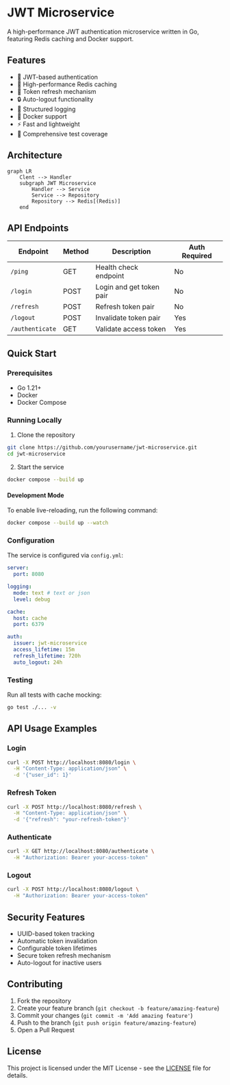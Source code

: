 # JWT Microservice

A high-performance JWT authentication microservice written in Go, featuring Redis caching and Docker support.

## Features

- 🔐 JWT-based authentication
- 🚀 High-performance Redis caching
- 🔄 Token refresh mechanism
- 🔒 Auto-logout functionality
- 📝 Structured logging
- 🐳 Docker support
- ⚡ Fast and lightweight
- 🧪 Comprehensive test coverage

## Architecture

```mermaid
graph LR
    Clent --> Handler
    subgraph JWT Microservice
        Handler --> Service
        Service --> Repository
        Repository --> Redis[(Redis)]
    end
```

## API Endpoints

| Endpoint        | Method | Description              | Auth Required |
| --------------- | ------ | ------------------------ | ------------- |
| `/ping`         | GET    | Health check endpoint    | No            |
| `/login`        | POST   | Login and get token pair | No            |
| `/refresh`      | POST   | Refresh token pair       | No            |
| `/logout`       | POST   | Invalidate token pair    | Yes           |
| `/authenticate` | GET    | Validate access token    | Yes           |

## Quick Start

### Prerequisites

- Go 1.21+
- Docker
- Docker Compose

### Running Locally

1. Clone the repository

```bash
git clone https://github.com/yourusername/jwt-microservice.git
cd jwt-microservice
```

2. Start the service

```bash
docker compose --build up
```

#### Development Mode

To enable live-reloading, run the following command:

```bash
docker compose --build up --watch
```

### Configuration

The service is configured via `config.yml`:

```yaml
server:
  port: 8080

logging:
  mode: text # text or json
  level: debug

cache:
  host: cache
  port: 6379

auth:
  issuer: jwt-microservice
  access_lifetime: 15m
  refresh_lifetime: 720h
  auto_logout: 24h
```

### Testing

Run all tests with cache mocking:

```bash
go test ./... -v
```

## API Usage Examples

### Login

```bash
curl -X POST http://localhost:8080/login \
  -H "Content-Type: application/json" \
  -d '{"user_id": 1}'
```

### Refresh Token

```bash
curl -X POST http://localhost:8080/refresh \
  -H "Content-Type: application/json" \
  -d '{"refresh": "your-refresh-token"}'
```

### Authenticate

```bash
curl -X GET http://localhost:8080/authenticate \
  -H "Authorization: Bearer your-access-token"
```

### Logout

```bash
curl -X POST http://localhost:8080/logout \
  -H "Authorization: Bearer your-access-token"
```

## Security Features

- UUID-based token tracking
- Automatic token invalidation
- Configurable token lifetimes
- Secure token refresh mechanism
- Auto-logout for inactive users

## Contributing

1. Fork the repository
2. Create your feature branch (`git checkout -b feature/amazing-feature`)
3. Commit your changes (`git commit -m 'Add amazing feature'`)
4. Push to the branch (`git push origin feature/amazing-feature`)
5. Open a Pull Request

## License

This project is licensed under the MIT License - see the [LICENSE](LICENSE) file for details.
